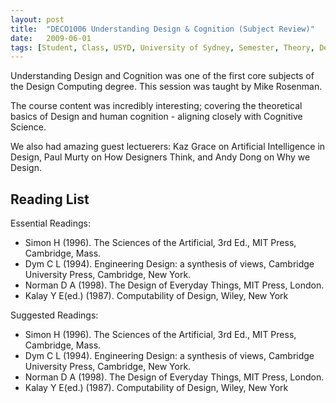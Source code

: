 ```yaml
---
layout: post
title:  "DECO1006 Understanding Design & Cognition (Subject Review)"
date:   2009-06-01
tags: [Student, Class, USYD, University of Sydney, Semester, Theory, Design]
---
```


Understanding Design and Cognition was one of the first core subjects of the Design Computing degree. This session was taught by Mike Rosenman.

The course content was incredibly interesting; covering the theoretical basics of Design and human cognition - aligning closely with Cognitive Science.

We also had amazing guest lectuerers: Kaz Grace on Artificial Intelligence in Design, Paul Murty on How Designers Think, and Andy Dong on Why we Design.

## Reading List

Essential Readings:

- Simon H (1996). The Sciences of the Artificial, 3rd Ed., MIT Press, Cambridge, Mass.
- Dym C L (1994). Engineering Design: a synthesis of views, Cambridge University Press, Cambridge, New York.
- Norman D A (1998). The Design of Everyday Things, MIT Press, London.
- Kalay  Y E(ed.) (1987). Computability of Design, Wiley, New York

Suggested Readings:

- Simon H (1996). The Sciences of the Artificial, 3rd Ed., MIT Press, Cambridge, Mass.
- Dym C L (1994). Engineering Design: a synthesis of views, Cambridge University Press, Cambridge, New York.
- Norman D A (1998). The Design of Everyday Things, MIT Press, London.
- Kalay  Y E(ed.) (1987). Computability of Design, Wiley, New York
